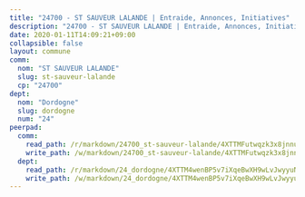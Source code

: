 ```yaml
---
title: "24700 - ST SAUVEUR LALANDE | Entraide, Annonces, Initiatives"
description: "24700 - ST SAUVEUR LALANDE | Entraide, Annonces, Initiatives"
date: 2020-01-11T14:09:21+09:00
collapsible: false
layout: commune
comm:
  nom: "ST SAUVEUR LALANDE"
  slug: st-sauveur-lalande
  cp: "24700"
dept:
  nom: "Dordogne"
  slug: dordogne
  num: "24"
peerpad:
  comm:
    read_path: /r/markdown/24700_st-sauveur-lalande/4XTTMFutwqzk3x8jnnuLiNoVE8Fi5FqmBH5KTuKJH2aNaMo6r
    write_path: /w/markdown/24700_st-sauveur-lalande/4XTTMFutwqzk3x8jnnuLiNoVE8Fi5FqmBH5KTuKJH2aNaMo6r-K3TgUnBRTZocTf3b8zYiZWhEMpdAVcpsy6sckhiKRLAFGPgdguHco8wWYm7a4kHQAEzbJgnrroqgBxNTKZSp259yXWNNhm2vPfs8VvxHw7XyRDD4wnWgvSrSAt2aoWizKyZEuPbY
  dept:
    read_path: /r/markdown/24_dordogne/4XTTM4wenBP5v7iXqeBwXH9wLvJwyyuNKzLxRyGzSZXmCuzgg
    write_path: /w/markdown/24_dordogne/4XTTM4wenBP5v7iXqeBwXH9wLvJwyyuNKzLxRyGzSZXmCuzgg-K3TgUusQQUSAmJPXozCTSBeqjqksxkVWGVxtHwEFrs5RuocQr8weKG2oQg7MVeg2F9Hhv7ggtBiBU8D9pdXEPa9M67VU3BzgAG9BCtQw3VY3Xcxk2YSegk3iUXMkpicGxxJr7mWp
---
```


